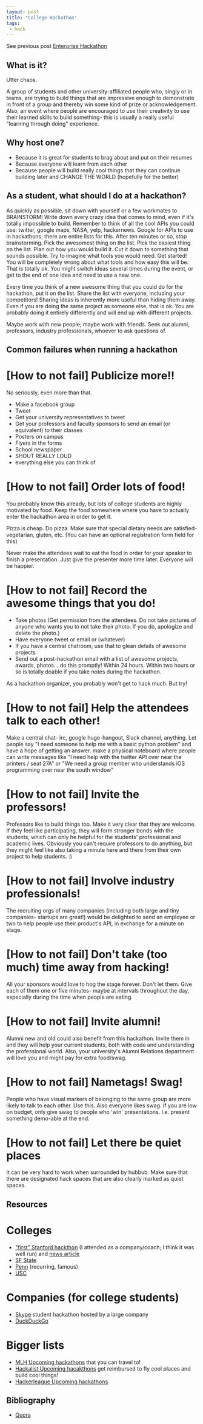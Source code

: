 ```yaml
---
layout: post
title: "College Hackathon"
tags:
 - hack
---
```


See previous post [Enterprise Hackathon](https://compwron.github.io/2015/08/20/enterprise-hackathon.html)

## What is it?

Utter chaos.

A group of students and other university-affiliated people who, singly or in teams, are trying to build things that are impressive enough to demonstrate in front of a group and thereby win some kind of prize or acknowledgement. Also, an event where people are encouraged to use their creativity to use their learned skills to build something- this is usually a really useful "learning through doing" experience.


## Why host one?

- Because it is great for students to brag about and put on their resumes
- Because everyone will learn from each other
- Because people will build really cool things that they can continue building later and CHANGE THE WORLD (hopefully for the better)


## As a student, what should I do at a hackathon?

As quickly as possible, sit down with yourself or a few workmates to BRAINSTORM! Write down every crazy idea that comes to mind, even if it's totally impossible to build. Remember to think of all the cool APIs you could use: twitter, google maps, NASA, yelp, hackernews. Google for APIs to use in hackathons; there are entire lists for this. After ten minutes or so, stop brainstorming. Pick the awesomest thing on the list. Pick the easiest thing on the list. Plan out how you would build it. Cut it down to something that sounds possible. Try to imagine what tools you would need. Get started! You will be completely wrong about what tools and how easy this will be. That is totally ok. You might switch ideas several times during the event, or get to the end of one idea and need to use a new one.

Every time you think of a new awesome thing that you could do for the hackathon, put it on the list. Share the list with everyone, including your competitors! Sharing ideas is inherently more useful than hiding them away. Even if you are doing the same project as someone else, that is ok. You are probably doing it entirely differently and will end up with different projects.

Maybe work with new people; maybe work with friends. Seek out alumni, professors, industry professionals, whoever to ask questions of.

## Common failures when running a hackathon

# [How to not fail] Publicize more!!

No seriously, even more than that.

- Make a facebook group
- Tweet
- Get your university representatives to tweet
- Get your professors and faculty sponsors to send an email (or equivalent) to their classes
- Posters on campus
- Flyers in the forms
- School newspaper
- SHOUT REALLY LOUD
- everything else you can think of

# [How to not fail] Order lots of food!

You probably know this already, but lots of college students are highly motivated by food. Keep the food somewhere where you have to actually enter the hackathon area in order to get it.

Pizza is cheap. Do pizza. Make sure that special dietary needs are satisfied- vegetarian, gluten, etc. (You can have an optional registration form field for this)

Never make the attendees wait to eat the food in order for your speaker to finish a presentation. Just give the presenter more time later. Everyone will be happier.

# [How to not fail] Record the awesome things that you do!

- Take photos (Get permission from the attendees. Do not take pictures of anyone who wants you to not take their photo. If you do, apologize and delete the photo.)
- Have everyone tweet or email or (whatever)
- If you have a central chatroom, use that to glean details of awesome projects
- Send out a post-hackathon email with a list of awesome projects, awards, photos... do this promptly! Within 24 hours. Within two hours or so is totally doable if you take notes during the hackathon.

As a hackathon organizer, you probably won't get to hack much. But try!

# [How to not fail] Help the attendees talk to each other!

Make a central chat- irc, google huge-hangout, Slack channel, anything. Let people say "I need someone to help me with a basic python problem" and have a hope of getting an answer. make a physical noteboard where people can write messages like "I need help with the twitter API over near the printers / seat 27A" or "We need a group member who understands iOS programming over near the south window"

# [How to not fail] Invite the professors!

Professors like to build things too. Make it very clear that they are welcome. If they feel like participating, they will form stronger bonds with the students, which can only he helpful for the students' professional and academic lives. Obviously you can't require professors to do anything, but they might feel like also taking a minute here and there from their own project to help students. :)

# [How to not fail] Involve industry professionals!

The recruiting orgs of many companies (including both large and tiny companies- startups are great!) would be delighted to send an employee or two to help people use their product's API, in exchange for a minute on stage.

# [How to not fail] Don't take (too much) time away from hacking!

All your sponsors would love to hog the stage forever. Don't let them. Give each of them one or five minutes- maybe at intervals throughout the day, especially during the time when people are eating.

# [How to not fail] Invite alumni!

Alumni new and old could also benefit from this hackathon. Invite them in and they will help your current students, both with code and understanding the professional world. Also, your university's Alumni Relations department will love you and might pay for extra food/swag.

# [How to not fail] Nametags! Swag!

People who have visual markers of belonging to the same group are more likely to talk to each other. Use this. Also everyone likes swag. If you are low on budget, only give swag to people who 'win' presentations. I.e. present something demo-able at the end.

# [How to not fail] Let there be quiet places

It can be very hard to work when surrounded by hubbub. Make sure that there are designated hack spaces that are also clearly marked as quiet spaces.

## Resources

# Colleges

- ["first" Stanford hackthon](https://www.treehacks.com/) (I attended as a company/coach; I think it was well run) and [news article](http://www.stanforddaily.com/2015/01/13/stanfords-first-large-scale-hackathon-treehacks-kicks-off-feb-20/)
- [SF State](http://hackathon.sfsu.edu/)
- [Penn](http://2015f.pennapps.com/) (recurring, famous)
- [USC](http://f2014.hacksc.com/)

# Companies (for college students)

- [Skype](https://www.facebook.com/skypeunihack) student hackathon hosted by a large company
- [DuckDuckGo](https://duck.co/blog/post/196/the-first-global-quack-hack)

# Bigger lists

- [MLH Upcoming hackathons](https://mlh.io/seasons/f2014/events) that you can travel to!
- [Hackalist Upcoming hacakthons](http://www.hackalist.org/) get reimbursed to fly cool places and build cool things!
- [Hackerleague Upcoming hackathons](https://www.hackerleague.org/hackathons)


## Bibliography

- [Quora](https://www.quora.com/Is-there-a-list-of-all-the-college-hackathons-happening-in-the-2013-2014-school-year)

